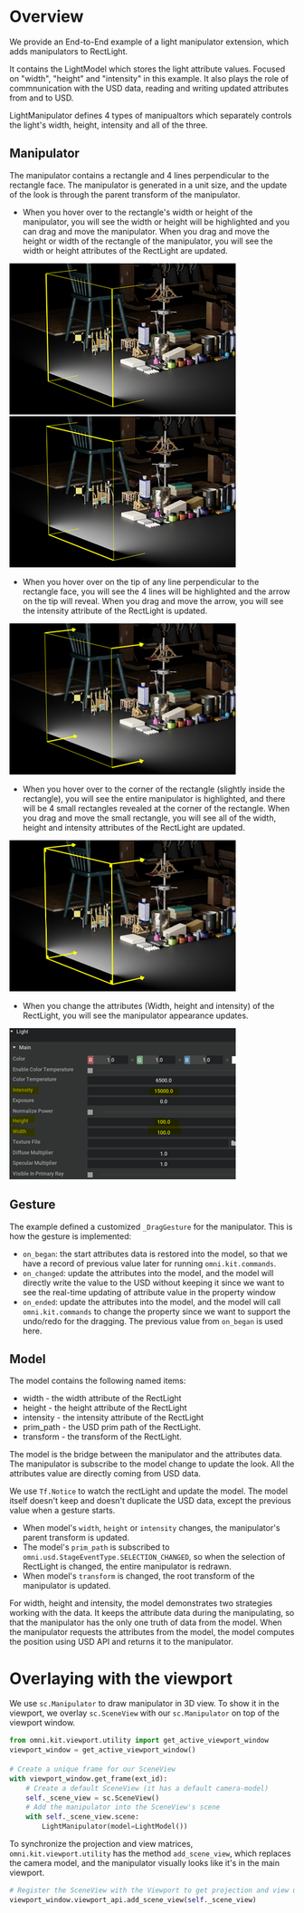 # Overview
We provide an End-to-End example of a light manipulator extension, which adds manipulators to RectLight.

It contains the LightModel which stores the light attribute values. Focused on "width", "height" and "intensity" in this example. It also plays the role of commnunication with the USD data, reading and writing updated attributes from and to USD.

LightManipulator defines 4 types of manipualtors which separately controls the light's width, height, intensity and all of the three.

## Manipulator
The manipulator contains a rectangle and 4 lines perpendicular to the rectangle face. The manipulator is generated in a unit size, and the update of the look is through the parent transform of the manipulator.

 - When you hover over to the rectangle's width or height of the manipulator, you will see the width or height will be highlighted and you can drag and move the manipulator. When you drag and move the height or width of the rectangle of the manipulator, you will see the width or height attributes of the RectLight are updated.

 ![](../data/width_s.png)     ![](../data/height_s.png)

 - When you hover over on the tip of any line perpendicular to the rectangle face, you will see the 4 lines will be highlighted and the arrow on the tip will reveal. When you drag and move the arrow, you will see the intensity attribute of the RectLight is updated.

  ![](../data/intensity_s.png)

 - When you hover over to the corner of the rectangle (slightly inside the rectangle), you will see the entire manipulator is highlighted, and there will be 4 small rectangles revealed at the corner of the rectangle. When you drag and move the small rectangle, you will see all of the width, height and intensity attributes of the RectLight are updated.

  ![](../data/preview_s.png)

 - When you change the attributes (Width, height and intensity) of the RectLight, you will see the manipulator appearance updates.

  ![](../data/attribute_s.png)

## Gesture
The example defined a customized `_DragGesture` for the manipulator. This is how the gesture is implemented:
 - `on_began`: the start attributes data is restored into the model, so that we have a record of previous value later for running `omni.kit.commands`.
 - `on_changed`: update the attributes into the model, and the model will directly write the value to the USD without keeping it since we want to see the real-time updating of attribute value in the property window
 - `on_ended`: update the attributes into the model, and the model will call `omni.kit.commands` to change the property since we want to support the undo/redo for the dragging. The previous value from `on_began` is used here.

## Model
The model contains the following named items:
 - width - the width attribute of the RectLight
 - height - the height attribute of the RectLight
 - intensity - the intensity attribute of the RectLight
 - prim_path - the USD prim path of the RectLight.
 - transform - the transform of the RectLight.

The model is the bridge between the manipulator and the attributes data. The manipulator is subscribe to the model change to update the look. All the attributes value are directly coming from USD data.

We use `Tf.Notice` to watch the rectLight and update the model. The model itself doesn't keep and doesn't duplicate the USD data, except the previous value when a gesture starts.

 - When model's `width`, `height` or `intensity` changes, the manipulator's parent transform is updated.
 - The model's `prim_path` is subscribed to `omni.usd.StageEventType.SELECTION_CHANGED`, so when the selection of RectLight is changed, the entire manipulator is redrawn.
 - When model's `transform` is changed, the root transform of the manipulator is updated.

For width, height and intensity, the model demonstrates two strategies working with the data.
It keeps the attribute data during the manipulating, so that the manipulator has the only one truth of data from the model. When the manipulator requests the attributes from the model, the model computes the position using USD API and returns it to the manipulator.

# Overlaying with the viewport

We use `sc.Manipulator` to draw manipulator in 3D view. To show it in the viewport, we overlay `sc.SceneView` with our `sc.Manipulator`
on top of the viewport window.

```python
from omni.kit.viewport.utility import get_active_viewport_window
viewport_window = get_active_viewport_window()

# Create a unique frame for our SceneView
with viewport_window.get_frame(ext_id):
    # Create a default SceneView (it has a default camera-model)
    self._scene_view = sc.SceneView()
    # Add the manipulator into the SceneView's scene
    with self._scene_view.scene:
        LightManipulator(model=LightModel())
```

To synchronize the projection and view matrices, `omni.kit.viewport.utility` has
the method `add_scene_view`, which replaces the camera model, and the
manipulator visually looks like it's in the main viewport.

```python
# Register the SceneView with the Viewport to get projection and view updates
viewport_window.viewport_api.add_scene_view(self._scene_view)
```